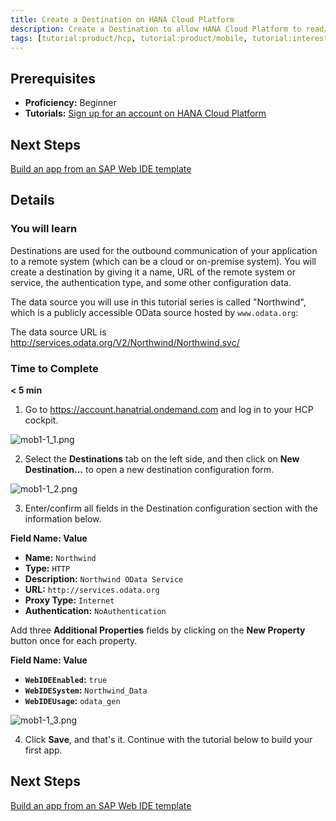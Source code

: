 ```yaml
---
title: Create a Destination on HANA Cloud Platform
description: Create a Destination to allow HANA Cloud Platform to read/write data
tags: [tutorial:product/hcp, tutorial:product/mobile, tutorial:interest/gettingstarted]
---
```


## Prerequisites
 - **Proficiency:** Beginner
 - **Tutorials:** [Sign up for an account on HANA Cloud Platform](TODO)

## Next Steps
[Build an app from an SAP Web IDE template](TODO)

## Details

### You will learn
Destinations are used for the outbound communication of your application to a remote system (which can be a cloud or on-premise system). You will create a destination by giving it a name, URL of the remote system or service, the authentication type, and some other configuration data.

The data source you will use in this tutorial series is called "Northwind", which is a publicly accessible OData source hosted by ```www.odata.org```:

The data source URL is <http://services.odata.org/V2/Northwind/Northwind.svc/>

### Time to Complete
**< 5 min**

1. Go to <https://account.hanatrial.ondemand.com> and log in to your HCP cockpit.

 ![mob1-1_1.png](https://raw.githubusercontent.com/SAPDocuments/Tutorials/master/tutorials/mobile-create-hcp-destination/mob1-1_1.png)

2. Select the **Destinations** tab on the left side, and then click on **New Destination…** to open a new destination configuration form.

 ![mob1-1_2.png](https://raw.githubusercontent.com/SAPDocuments/Tutorials/master/tutorials/mobile-create-hcp-destination/mob1-1_2.png)

3. Enter/confirm all fields in the Destination configuration section with the information below.

 **Field Name: Value**

 - **Name:** `Northwind`
 - **Type:** `HTTP`
 - **Description:** `Northwind OData Service`
 - **URL:** `http://services.odata.org`
 - **Proxy Type:** `Internet`
 - **Authentication:** `NoAuthentication`

 Add three **Additional Properties** fields by clicking on the **New Property** button once for each property.


 **Field Name: Value**

 - **`WebIDEEnabled`:** `true`
 - **`WebIDESystem`:** `Northwind_Data`
 - **`WebIDEUsage`:** `odata_gen`

 ![mob1-1_3.png](https://raw.githubusercontent.com/SAPDocuments/Tutorials/master/tutorials/mobile-create-hcp-destination/mob1-1_3.png)

4. Click **Save**, and that's it. Continue with the tutorial below to build your first app.

## Next Steps
[Build an app from an SAP Web IDE template](TODO)
